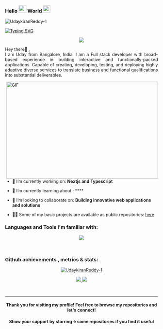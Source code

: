 ### Hello  <img src="https://media.giphy.com/media/hvRJCLFzcasrR4ia7z/giphy.gif" width="25"> World <img src="https://github.com/TheDudeThatCode/TheDudeThatCode/blob/master/Assets/Earth.gif" width="24"> 
<p align="left"> <img src="https://komarev.com/ghpvc/?username=UdaykiranReddy-1&label=Profile%20views&color=0e75b6&style=flat" alt="UdaykiranReddy-1" /> </p>

[![Typing SVG](https://readme-typing-svg.herokuapp.com?color=FFFFFF&center=true&vCenter=true&height=60&width=1000&lines=I+am+Uday+Kiran+Reddy+N;A+FullStack+Developer;A+Learner;A+Data+Enthusiast;A+Code+Lover)](https://git.io/typing-svg)

<p align="center">
  <a href="mailto:uday410ry@gmail.com" target="blank"><img align="center" src="https://img.shields.io/badge/gmail-D14836?&style=for-the-badge&logo=gmail&logoColor=white" /></a>
</p>

<p align="justify">Hey there👋 ,<br/>I am Uday from Bangalore, India. I am a Full stack developer with broad-based experience in building interactive and functionally-packed applications. Capable of creating, developing, testing, and deploying highly adaptive diverse services to translate business and functional qualifications into substantial deliverables. </p>


 <img align="right" alt="GIF" src="https://github.com/UdaykiranReddy-1/UdaykiranReddy-1/blob/master/code.gif" width="500" height="320" />

- 🔭 I’m currently working on: **Nextjs and Typescript**

- 🌱 I’m currently learning about : ****

- 👯 I’m looking to collaborate on: **Building innovative web applications and solutions**

- 👨‍💻 Some of my basic projects are available as public repositories: [here](https://github.com/UdaykiranReddy-1?tab=repositories)

<h3 align="left">Languages and Tools I'm familiar with:</h3>
<p align="center"> 
  <img src="https://skillicons.dev/icons?i=aws,vercel,c,cpp,java,py,go,solidity,git,github,html,css,tailwind,js,ts,nodejs,react,vite,express,mongodb,mysql,nextjs,nginx,postgres,redis,firebase,flask,spring,sqlite,docker,kubernetes,kafka,rabbitmq,sklearn,pytorch,linux,windows,vscode,md,matlab,npm,figma,regex,postman&perline=15&theme=dark"/>
</p>
<br />
<h3 align="left">Github achievements , metrics & stats:</h3>
<p align="center"> <a href="https://github.com/ryo-ma/github-profile-trophy"><img src="https://github-profile-trophy.vercel.app/?username=UdaykiranReddy-1" alt="UdaykiranReddy-1" /></a> </p>
<p align="center">
  <a href="https://github.com/UdaykiranReddy-1">
    <img src="https://github-readme-stats.vercel.app/api?username=UdaykiranReddy-1&show_icons=true&title_color=ffc857&icon_color=8ac926&text_color=daf7dc&bg_color=151515&count_private=true&include_all_commits=false" />
  </a>
  <a href="https://github.com/UdaykiranReddy-1">
    <img src="https://github-readme-stats.vercel.app/api/top-langs/?username=UdaykiranReddy-1&&langs_count=8&layout=compact&title_color=ffc857&icon_color=8ac926&text_color=daf7dc&bg_color=151515" />
  </a>
</p>
</div>
<br />
<hr />


<h4 align="center"> Thank you for visiting my profile! Feel free to browse my repositories and let's connect!  </h4>
<h4 align="center"> Show your support by starring ⭐ some repositories if you find it useful </h4>



